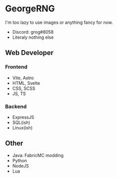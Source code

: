 # GeorgeRNG
I'm too lazy to use images or anything fancy for now.
- Discord: grog#8058
- Literaly nothing else

## Web Developer
### Frontend
- Vite, Astro
- HTML, Svelte
- CSS,  SCSS
- JS,   TS
### Backend
- ExpressJS
- SQL(ish)
- Linux(ish)

## Other
- Java: FabricMC modding
- Python
- NodeJS
- Lua
